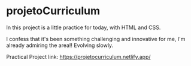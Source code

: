 # projetoCurriculum

In this project is a little practice for today, with HTML and CSS.

I confess that it's been something challenging and innovative for me, I'm already admiring the area!! Evolving slowly.

Practical Project link: https://projetocurriculum.netlify.app/
